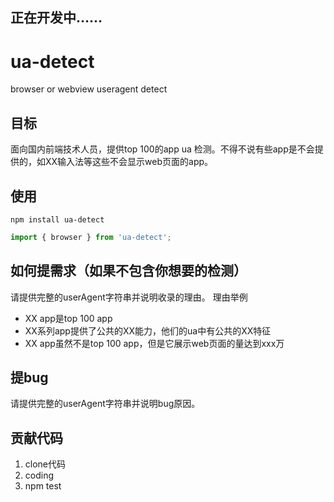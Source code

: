 ## 正在开发中……

# ua-detect
browser or webview useragent detect

## 目标
面向国内前端技术人员，提供top 100的app ua 检测。不得不说有些app是不会提供的，如XX输入法等这些不会显示web页面的app。

## 使用
```shell
npm install ua-detect
```

```javascript
import { browser } from 'ua-detect';
```

## 如何提需求（如果不包含你想要的检测）
请提供完整的userAgent字符串并说明收录的理由。
理由举例
- XX app是top 100 app
- XX系列app提供了公共的XX能力，他们的ua中有公共的XX特征
- XX app虽然不是top 100 app，但是它展示web页面的量达到xxx万

## 提bug
请提供完整的userAgent字符串并说明bug原因。

## 贡献代码
1. clone代码
2. coding
3. npm test
